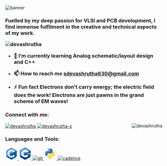 
![banner](https://github.com/Devashrutha/Devashrutha/assets/61559101/67fdbf98-fcf7-418c-892b-ebde1fbd5025)

<h3 align="center![Uploading banner.png…]()
">Fuelled by my deep passion for VLSI and PCB development, I find immense fulfilment in the creative and technical aspects of my work.
<p align="left"> <img src="https://komarev.com/ghpvc/?username=devashrutha&label=Profile%20views&color=0e75b6&style=flat" alt="devashrutha" /> </p>

- 🌱 I’m currently learning **Analog schematic/layout design and C++**

- 📫 How to reach me **sdevashrutha630@gmail.com**

- ⚡ Fun fact **Electrons don't carry energy; the electric field does the work! Electrons are just pawns in the grand scheme of EM waves!**

<h3 align="left">Connect with me:</h3>
<p><img align="right" src="https://github-readme-stats.vercel.app/api/top-langs?username=devashrutha&show_icons=true&locale=en&layout=compact" alt="devashrutha" /></p>
<p align="left">
<a href="https://twitter.com/devashrutha" target="blank"><img align="center" src="https://raw.githubusercontent.com/rahuldkjain/github-profile-readme-generator/master/src/images/icons/Social/twitter.svg" alt="devashrutha" height="30" width="40" /></a>
<a href="https://linkedin.com/in/devashrutha-s" target="blank"><img align="center" src="https://raw.githubusercontent.com/rahuldkjain/github-profile-readme-generator/master/src/images/icons/Social/linked-in-alt.svg" alt="devashrutha-s" height="30" width="40" /></a>
</p>

<h3 align="left">Languages and Tools:</h3>
<p align="left"> <a href="https://www.cprogramming.com/" target="_blank" rel="noreferrer"> <img src="https://raw.githubusercontent.com/devicons/devicon/master/icons/c/c-original.svg" alt="c" width="40" height="40"/> </a> <a href="https://www.w3schools.com/cpp/" target="_blank" rel="noreferrer"> <img src="https://raw.githubusercontent.com/devicons/devicon/master/icons/cplusplus/cplusplus-original.svg" alt="cplusplus" width="40" height="40"/> </a> <a href="https://git-scm.com/" target="_blank" rel="noreferrer"> <img src="https://www.vectorlogo.zone/logos/git-scm/git-scm-icon.svg" alt="git" width="40" height="40"/> </a> <a href="https://www.python.org" target="_blank" rel="noreferrer"> <img src="https://raw.githubusercontent.com/devicons/devicon/master/icons/python/python-original.svg" alt="python" width="40" height="40"/> </a> <a href="https://www.cadence.com/en_US/home.html" target="_blank" rel="noreferrer"> <img src="https://github.com/Devashrutha/Devashrutha/assets/61559101/4b05731b-1884-442d-9f04-0726ec397124" alt="cadence" width="80" height="45"/> </a> </p>



